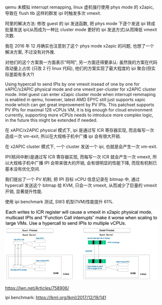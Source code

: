 qemu 未模拟 interrupt remapping, linux 虚机强行使用 phys mode 的 x2apic, 导致在 flush tlb 这样的群发 ipi 时触发多次 vmexit.

阿里的解决方法: 修改 guest 的 ipi 发送函数, 把 phys mode 下逐个发送 ipi 转成批量发送 ipi(从而成为一种比 cluster mode 更好的 ipi 发送方式)从而降低 vmexit 次数.

我在 2016 年 12 月确实也注意到了这个 phys mode x2apic 的问题, 也想了一个解决方案, 不过没有对外推.

对他们的这个方案我一方面表示"呵呵", 另一方面还得要承认: 虽然我的方案在代码改动量上占优 (只改 2 行 linux 代码), 他们的方案实现了最大程度的 ipi 聚合(但实际差距有多大?)

Using hypercall to send IPIs by one vmexit insead of one by one for xAPIC/x2APIC physical mode and one vmexit per-cluster for x2APIC cluster mode. Intel guest can enter x2apic cluster mode when interrupt remmaping is enabled in qemu, however, latest AMD EPYC still just supports xapic mode which can get great improvement by PV IPIs. This patchset supports PV IPIs for maximal 128 vCPUs VM, it is big enough for cloud environment currently, supporting more vCPUs needs to introduce more complex logic, in the future this might be extended if needed.

在 xAPIC/x2APIC physical 模式下, ipi 是通过写 ICR 寄存器实现, 而且每写一次造成一次 vm-exit, 所以在大规格子机中广播 ipi 会有很大开销.

在 x2APIC cluster 模式下, 一个 cluster 发送一个 ipi, 也就是会产生一次 vm-exit.


IPI(核间中断)是通过写 ICR 寄存器实现, 而每写一次 ICR 就会产生一次 vmexit, 所以大规格子机中广播 IPI 会带来很大的开销, 会有很明显的性能下降, 而现有机制已基本没有优化空间.

我们提出了一个 PV 机制, 把 IPI 目标 vCPU 信息记录在 bitmap 中, 通过 hypercall 发送这个 bitmap 给 KVM, 只会一次 vmexit, 从而减少了巨量的 vmexit 开销, 显著提升性能.

使用 ipi benchmark 测试, SW3 机型(1VM)性能提升 61%.

![2020-07-14-20-45-39.png](./images/2020-07-14-20-45-39.png)



https://lwn.net/Articles/758906/

ipi benchmark: https://lkml.org/lkml/2017/12/19/141